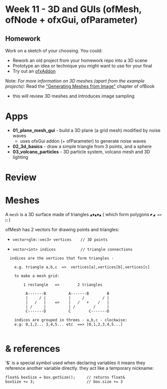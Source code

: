 # Week 11 - 3D and GUIs (ofMesh, ofNode + ofxGui, ofParameter)

## Homework

Work on a sketch of your choosing.  You could:

 - Rework an old project from your homework repo into a 3D scene
 - Prototype an idea or technique you might want to use for your final
 - Try out an [ofxAddon](https://www.ofxaddons.com)

Note: _For more information on 3D meshes (apart from the example projects):_ 
  Read the ["Generating Meshes from Image"](http://openframeworks.cc/ofBook/chapters/generativemesh.html) chapter of ofBook
   - this will review 3D meshes and introduces image sampling

# Apps

 - **01_plane_mesh_gui** - build a 3D plane (a grid mesh) modified by noise waves
    - uses ofxGui addon (+ ofParameter) to generate noise waves
 - **02_3d_basics** - draw a simple triangle from 3 points, and a sphere
 - **03_volcano_particles** - 3D particle system, volcano mesh and 3D lighting

# Review

# Meshes

A `mesh` is a 3D surface made of triangles `▲▼▲▼▲` ( which form polygons `◤◢ => ▢` )

ofMesh has 2 vectors for drawing points and triangles:

- `vector<glm::vec3> vertices    // 3D points`

- `vector<int> indices           // triangle connections` 

```
  indices are the vertices that form triangles -

  	e.g. triangle a,b,c  =>  vertices[a],vertices[b],vertices[c]

  	to make a mesh grid:

		1 rectangle   =>        2 triangles

         A-------B          A-------B        B
         |     / |          |     /        / |
         |   /   |    =>    |   /   +    /   |
         | /     |          | /        /     |
         C-------D          C        C-------D

	indices are grouped in threes - a,b,c - clockwise:
	e.g: 0,1,2... 3,4,5... etc  ==> [0,1,2,3,4,5...]


```


# & references

'&' is a special symbol used when declaring variables
it means they reference another variable directly.  they act like a temporary nickname:

```
float& boxSize = box.getSize();		// returns float&
boxSize += 3;						// box.size += 3
```



     
